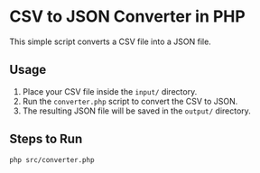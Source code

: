 # CSV to JSON Converter in PHP

This simple script converts a CSV file into a JSON file.

## Usage

1. Place your CSV file inside the `input/` directory.
2. Run the `converter.php` script to convert the CSV to JSON.
3. The resulting JSON file will be saved in the `output/` directory.

## Steps to Run

```bash
php src/converter.php
